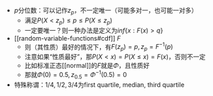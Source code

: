 - $p$分位数：可以记作$z_p$，不一定唯一（可能多对一，也可能一对多）
    - 满足$P(X<z_p)\le p\le P(X\le z_p)$
    - 一定要唯一？则一种办法是定义为$inf\{x:F(x)>q\}$
- [[random-variable-functions#cdf]] $F$
  - 则（其性质）最好的情况下，有$F(z_p)=p,z_p=F^{-1}(p)$
  - 注意如果“性质最好”，那$P(X<x)=P(X\le x)=F(x)$，否则不一定
  - 比如标准正态[[normal]]的$F$就是$\Phi$，且性质好
  - 那就$\Phi(0)=0.5,z_{0.5}=\Phi^{-1}(0.5)=0$
- 特殊称谓：$1/4, 1/2, 3/4$为first quartile, median, third quartile